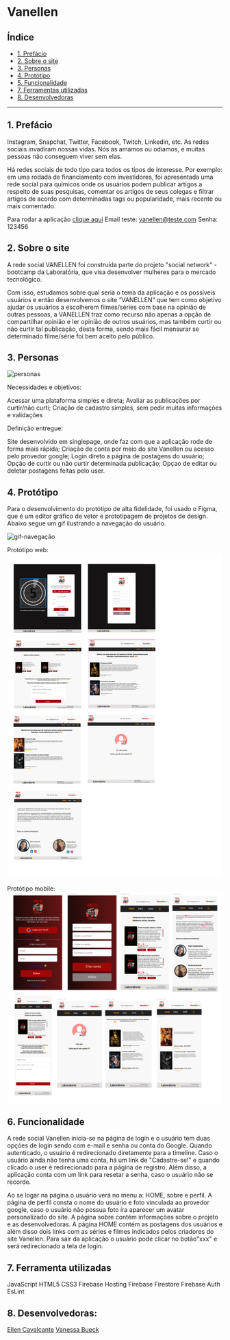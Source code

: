 # Vanellen

## Índice

* [1. Prefácio](#1-prefácio)
* [2. Sobre o site](#2-sobre-o-site)
* [3. Personas](#3-personas)
* [4. Protótipo](#4-protótipo)
* [5. Funcionalidade](#6-funcionalidade)
* [7. Ferramentas utilizadas](#7-ferramentas-utilizadas)
* [8. Desenvolvedoras](#8-desenvolvedoras)


***

## 1. Prefácio

Instagram, Snapchat, Twitter, Facebook, Twitch, Linkedin, etc. As redes sociais
invadiram nossas vidas. Nós as amamos ou odiamos, e muitas pessoas não conseguem
viver sem elas.

Há redes sociais de todo tipo para todos os tipos de interesse. Por exemplo: em
uma rodada de financiamento com investidores, foi apresentada uma rede social
para químicos onde os usuários podem publicar artigos a respeito de suas
pesquisas, comentar os artigos de seus colegas e filtrar artigos de acordo com
determinadas tags ou popularidade, mais recente ou mais comentado.

Para rodar a aplicação [clique aqui](https://ellencavalcantebrito.github.io/SAP008-social-network/)
Email teste: vanellen@teste.com
Senha: 123456

## 2. Sobre o site

A rede social VANELLEN foi construída parte do projeto "social network" - bootcamp da Laboratória, que visa desenvolver mulheres para o mercado tecnológico.

Com isso, estudamos sobre qual seria o tema da aplicação e os possíveis usuários e então desenvolvemos o site “VANELLEN” que tem como objetivo ajudar os usuários a escolherem filmes/séries com base na opinião de outras pessoas, a VANELLEN traz como recurso não apenas a opção de compartilhar opinião e ler opinião de outros usuários, mas também curtir ou não curtir tal publicação, desta forma, sendo mais fácil mensurar se determinado filme/série foi bem aceito pelo público.

## 3. Personas

<img src="SAP008-social-network/src/img/Usuários.png" alt="personas">

Necessidades e objetivos:

Acessar uma plataforma simples e direta;
Avaliar as publicações por curtir/não curti;
Criação de cadastro simples, sem pedir muitas informações e validações

Definição entregue:

Site desenvolvido em singlepage, onde faz com que a aplicação rode de forma mais rápida;
Criação de conta por meio do site Vanellen ou acesso pelo provedor google;
Login direto a página de postagens do usuário;
Opção de curtir ou não curtir determinada publicação;
Opçao de editar ou deletar postagens feitas pelo user.

## 4. Protótipo
Para o desenvolvimento do protótipo de alta fidelidade, foi usado o Figma, que é um editor gráfico de vetor e prototipagem de projetos de design.
Abaixo segue um gif ilustrando a navegação do usuário.

<img src="https://github.com/EllenCavalcanteBrito/SAP008-social-network/blob/feature-Vanessa/src/img/2022_10_06_005645.gif" alt="gif-navegação">

Protótipo web:
<img src="https://github.com/EllenCavalcanteBrito/SAP008-social-network/blob/feature-Vanessa/src/img/prototipo-web.jpg" alt="prototipo-web">

Protótipo mobile:
<img src="https://github.com/EllenCavalcanteBrito/SAP008-social-network/blob/feature-Vanessa/src/img/prototipo-mobile.jpg" alt="prototipo-mobile">


## 6. Funcionalidade

A rede social Vanellen inicia-se na página de login e o usuário tem duas opções de login sendo com e-mail e senha ou conta do Google. Quando autenticado, o usuário é redirecionado diretamente para a timeline. 
Caso o usuário ainda não tenha uma conta, há um link de "Cadastre-se!" e quando clicado o user é redirecionado para a página de registro.
Além disso, a aplicação conta com um link para resetar a senha, caso o usuário não se recorde.

Ao se logar na página o usuário verá no menu a: HOME, sobre e perfil.
A página de perfil consta o nome do usuário e foto vinculada ao provedor google, caso o usuário não possua foto ira aparecer um avatar personalizado do site.
A página sobre contém informações sobre o projeto e as desenvolvedoras.
A página HOME contém as postagens dos usuários e além disso dois links com as séries e filmes indicados pelos criadores do site Vanellen.
Para sair da aplicação o usuário pode clicar no botão"xxx" e será redirecionado a tela de login.

## 7. Ferramenta utilizadas

JavaScript
HTML5
CSS3
Firebase Hosting
Firebase Firestore
Firebase Auth
EsLint

## 8. Desenvolvedoras:

[Ellen Cavalcante](https://www.linkedin.com/in/ellencavalcantebrito/)
[Vanessa Bueck](https://www.linkedin.com/in/vanessa-bueck/)